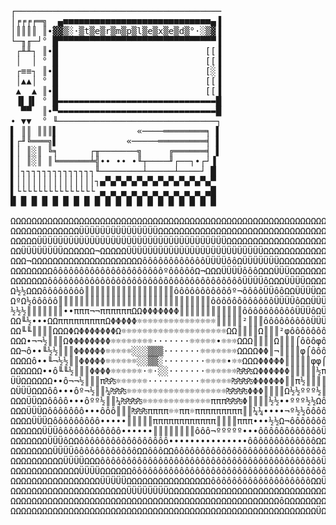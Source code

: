 <pre><kbd>
┌───────────────────────────────────────
│╒╒╒╒═╗  ▄■■■■■■■■■■■■■■■■■■■■■■■■■■■■▄▐
│║║║║ ║∙▓▓▒░·▒t▒e▒r▒m▒p▒l▒e▒x▒e▒d▒°·░▒▓▐
└─╖╓─┘° █▀▀▀▀▀▀▀▀▀▀▀▀▀▀▀▀▀▀▀▀▀▀▀▀▀▀▀▀▀▀▐
 ┌╨╨┐ ║∙█                            [[▐
 │  │ ° █                            [[▐
 ┌≡≡┐ ║∙█                            [░▐
 │▲▲│ ° █                            [[▐
 ▲  ▲ ║∙█                            [[▐
 ▐▌▐▌ ° █▬▬▬▬▬▬▬▬▬▬▬▬▬▬▬▬▬▬▬▬▬▬▬▬▬▬▬▬▬▬█
  ▀▀  ║∙▀▬▬▬▬▬▬▬▬▬▬▬▬▬▬▬▬▬▬▬▬▬▬▬▬▬▬▬▬▬▬█
∙ ▼▼  ° ╙──────────────────────────────┐
▌ ║║ ║║║▌               «────════════╕ ▌
▌┌╜╚═══╗▌             «─────═════════╡ ▌
▌│ ║░║ ╚╕      ┌╥───────╗     ╔══════╡ ▌
▌│ ║░║ ║╘══════╧╣∙∙ ∙∙ ∙╙┬────╜┌──┐∙┌┘▐ 
▌│┐┐┐┐┐┐┐┐┐┐┐┐┐┐╙────────┴─────┴────┘ █ 
▌│││││││││││││││┐▄▀▄▀▄▀▄▀▄▀▄▀▄▀▄▀▄▀▄▀▄▀ 
▌└└└└└└└└└└└└└└└ ▄ ▄ ▄ ▄ ▄ ▄ ▄ ▄ ▄ ▄ ▄█ 
█ █ █ █ █ █ █ █ █ █ █ █ █ █ █ █ █ █ █ █ 

ΩΩΩΩΩΩΩΩΩΩΩΩΩΩΩΩΩΩΩΩΩΩΩΩΩΩΩΩΩΩΩΩΩΩΩΩΩΩΩΩΩΩΩΩΩΩΩΩΩΩΩΩΩΩΩΩΩΩΩΩΩΩΩΩΩΩΩΩΩΩΩΩΩΩΩ
ΩΩΩΩΩΩΩΩΩΩΩΩΩÜÜÜÜÜÜÜÜÜÜÜÜÜÜÜΩΩΩΩΩΩΩΩΩΩΩΩΩΩΩΩΩΩΩΩΩΩΩΩΩΩΩΩΩΩΩΩΩΩΩΩΩΩΩΩΩΩΩΩΩΩΩ
ΩΩΩΩΩÜÜÜÜÜÜÜÜÜÜÜÜÜÜÜÜÜÜÜÜÜÜÜÜÜÜÜÜÜÜÜÜÜÜÜÜΩΩΩΩΩΩΩΩΩΩΩΩΩΩΩΩΩΩΩΩΩΩΩΩΩΩΩΩΩΩΩΩΩΩ
ΩΩÜÜÜÜÜÜÜÜΩΩΩΩΩΩ¬ΩΩΩΩΩÜÜÜÜÜÜÜÜÜÜÜÜÜÜÜÜÜÜÜÜÜÜÜÜÜÜΩΩΩΩΩΩΩΩΩΩΩΩΩΩΩΩΩΩΩΩΩΩΩΩΩΩΩ
ΩΩΩ¬ΩΩΩΩΩΩΩΩΩΩΩΩΩΩΩΩΩΩΩΩΩôôôôôôôôôôôôÜÜÜÜôôΩÜÜÜÜÜÜÜΩΩΩΩΩΩΩΩΩΩΩΩΩΩΩΩΩΩΩΩΩΩΩΩ
ΩΩΩΩΩΩΩΩôôôôôôôôôôôôôôôôôôôôôºôôôôôΩ¬ΩΩΩÜÜÜÜôôôΩΩΩÜÜÜΩΩΩΩΩΩΩΩΩΩΩΩΩΩΩΩΩΩΩΩΩΩ
ΩΩΩΩΩΩΩôôôôôôôôôôôôôôôôôôôôôôôôôôôôôôôôôôôôôÜÜÜÜôΩΩΩÜÜÜÜΩΩΩΩΩΩΩΩΩΩΩΩΩΩΩΩΩΩΩ
Ω½½ΩΩΩôôôôôôôô║║║║║║║║║║║║║║║║║ôôôôôôôôôôôº¬ôôôôÜÜôôΩΩÜÜÜÜΩΩΩΩΩΩΩΩΩΩΩΩΩΩΩΩΩ
ΩºΩ½ôôôôô║║║║║║║║║║║║║║║║║║║║║║║║║║║║║ôôôôôôôôôôôôÜÜÜÜôΩΩÜÜÜÜΩΩΩΩΩΩΩΩΩΩΩΩΩΩ
½½½║║║║║║║••πππ¬¬ππππππΩΩΦΦΦΦΦΦΦ║║║║║║║║║║║║ôôôôôôôôôôÜÜÜôΩÜÜΩΩΩΩΩΩΩΩΩΩΩΩΩΩ
ΩΩ╙½•••ΩΩπππππππππΩΦΦΦΦΦ☼☼☼☼☼☼☼☼☼☼☼☼☼☼☼║║║║║²║║║ôôôôôôôôôÜÜÜÜÜΩΩΩΩΩΩΩΩΩΩΩΩΩ
ΩΩ╙╙║║║║ΩΩΩΦΩΦΦΦΦΦΦΦΩ☼☼☼☼☼☼☼☼☼☼☼☼☼☼☼☼☼☼☼☼ΩΩ║║║║Ω║║║²φôôôôôôôÜÜÜΩΩΩΩΩΩΩΩΩΩΩΩ
ΩΩΩ•¬¬½║║║ΩΦΦΦΦΦΦΦΦ☼☼☼☼☼☼☼☼·······☼☼☼☼☼•☼☼☼ΩΩΩ║║║║Ω║║║⌠ôôôφôÜÜôÜÜΩΩΩΩΩΩΩΩΩΩ
ΩΩ¬ô••╙½½║║║ΦΦΦΦΦΦ☼☼☼☼☼░░░▒▒▒·······☼☼☼☼☼☼☼ΩΩΩΩΦΦ║¬║║║║φ⌠ôôôφÜÜôΩÜπΩΩΩΩΩΩΩΩ
ΩΩΩΩô••╙¬½½║║ΦΦΦΦΦ☼☼☼☼☼☼░░▒▒░········☼☼☼☼•☼☼ΩΩΩΦΦΦΦΦ║║║║║φφ⌠ôôÜÜôÜΩΩΩΩΩΩΩΩΩ
ΩΩΩΩΩΩ••ô╙╙½║║║ΦΦΦΦ☼☼☼☼☼☼·☼·░░·······☼☼☼☼☼☼₧₧₧ΩΦΦΦΦΦΦ║║║║║½πΩôôÜÜΩ½½ΩΩΩΩΩΩΩ
ÜÜΩΩΩΩΩΩ••ô¬¬½║║║π₧₧☼☼☼☼☼☼··········☼☼☼☼☼☼₧₧₧₧ΦΦΦΦΦΦ║║π½║║║║½½½ôÜôΩΩΩΩΩΩΩΩΩ
ΩÜÜÜΩΩΩôô•••ôº¬½║║¼₧₧₧☼☼☼☼☼☼☼☼☼☼☼☼☼☼☼☼☼☼☼₧₧₧₧ΦΦΦ║║║║Ω½½ººº½║║ΩΩΩΩΩΩΩΩΩΩΩΩΩΩ
ΩΩΩÜÜΩΩôôôô•••ôºº½║║¼₧₧₧₧☼☼☼☼☼☼☼☼☼☼☼☼☼πππ₧₧₧Φ║║║║½½••ººº½½ΩôôôôÜÜΩΩΩΩΩΩΩΩΩΩ
ΩΩΩÜÜÜΩôôôôôôô•••ôôô║║║₧₧₧ππππ☼☼ππ☼πππππππππ║║¼¼••••¬º½½ôôôôÜÜôôÜÜΩΩΩΩΩΩΩΩΩ
ΩΩΩΩÜÜÜΩôôôôôôôôô•••••║║║║║ππππππππππππ║║║║πππ•••½½Ω¬ôôôôôôôôôÜÜΩÜΩΩΩΩΩΩΩΩΩ
ΩΩΩΩΩΩÜÜÜôôôôôôôôôôôô••••••║║║║║║║║ôôô¬ººººº•••ôôôôôôôôôôôôÜÜÜΩÜÜÜÜΩΩΩΩΩΩΩΩ
ΩΩΩΩΩΩΩÜÜÜôΩΩôôôôôôôôôôôôôôôôô•••••••••••••••ôôôôôôôôôôôôôΩΩÜÜÜÜÜÜÜΩΩΩΩΩΩΩΩ
ΩΩΩΩΩΩΩΩÜÜÜÜôôôôôôôôôôôôΩΩôôôΩΩôôôôôôôôôôôôôôôôôôôôôôôôôôôôôÜÜÜÜÜÜÜΩΩΩΩΩΩΩΩ
ΩΩΩΩΩΩΩΩΩΩÜÜÜÜΩΩΩôôôôôôôôôôôôôôôôôôôôôôôôôôôôôôôôôôôôôôôôôôÜΩÜΩÜÜΩÜΩΩΩΩΩΩΩΩ
ΩΩΩΩΩΩΩΩΩΩΩΩΩÜÜÜÜΩΩΩΩΩΩôôôôôôôôôôôôôôôôôôôôôôôôôôôôôôôôôôôôôÜÜÜΩΩΩΩΩΩΩΩΩΩΩΩ
ΩΩΩΩΩΩΩΩΩΩΩΩΩΩΩΩΩÜÜÜÜÜΩΩΩΩΩΩΩΩΩΩΩΩΩΩΩΩôôôôôôôôôôôôôôôôôôôΩΩÜÜÜΩΩÜΩΩΩΩΩΩΩΩΩΩ
ΩΩΩΩΩΩΩΩΩΩΩΩΩΩΩΩΩΩΩΩΩΩÜÜÜÜÜÜÜÜΩΩΩΩΩΩΩΩΩΩΩΩΩΩΩΩΩΩΩΩΩΩΩΩΩΩΩΩΩΩΩΩÜΩΩΩΩΩΩΩΩΩΩΩΩ
ΩΩΩΩΩΩΩΩΩΩΩΩΩΩΩΩΩΩΩΩΩΩΩΩΩΩΩΩΩΩΩΩΩΩΩΩΩΩΩΩΩΩΩΩΩΩΩΩΩΩΩôΩΩΩΩΩΩΩΩΩΩΩΩΩΩΩΩΩΩΩΩΩΩΩ
ΩΩΩΩΩΩΩΩΩΩΩΩΩΩΩΩΩΩΩΩΩΩΩΩΩΩΩΩΩΩΩΩΩΩΩΩΩΩΩΩΩΩΩΩΩΩΩΩΩΩΩΩΩΩΩΩΩΩÜΩΩΩΩΩΩΩΩΩΩΩΩΩΩΩΩ
</kbd></pre>

<!-- 
<pre><kbd>
 ···ANTARES·DV·INFORMATION·FILE···LAST·REVISED·15-05-94···DONE·BY·ACCESS/ADV···

               · ·· ··· ─────────────────────────────── ··· ·· ·
         · ·· ··· ──────────────────────────────────────────── ··· ·· ·
             ┌╦═══╦┐ ┌╦═══╦┐ ┌╦═╦═╦┐ ┌╦═══╦┐ ┌╦═══╦┐ ┌╦═══╦┐ ┌╦═══╦┐
             ├╬═══╬┤ │║   ║│    ║    ├╬═══╬┤ │╠══╦╩┘ ├╬══    └╩═══╦┐
             └╩   ╩┘ └╩   ╩┘    ╩    └╩   ╩┘ └╩  ╚═┘ └╩═══╩┘ └╩═══╩┘
         · ·· ··· ──────────────··Future·Now·!··────────────── ··· ·· ·
               · ·· ··· ─────────────────────────────── ··· ·· ·

┌─·─··─·────·─────·─── · ──────·─────·─·─┐     ┌─·─·─────·──·────·──·──·──··──┐
│  oTHER PEoPLE WHo CLÆiM To BE ÆNTÆRES  │     ·   ∞ WαNT To CoNTαCT US ¿ ∞   │
·    MEMBER ÆRE MiSiNFoRMED oR STUPiD    ·     │         ↕ WRiTε Tφ ↕         ·
│                                        │     │                              ·
·         ÆCCESS /\/ OrGaNiZeR / CφDER   ·     ·    ≈ RUE DU MiLLENÆiRE 3 ≈   │
·    WHiTE TiGER \/\ CφDER               ·     │      ≈ 7080.FRÆMERiES ≈      ·
│          CoBRÆ /\/ WoRLD HQ SYSoP      │     ·         ► BεLGiUM ◄          │
·      WonderBoy \/\ MuSiCiAn            ·     │                              │
└──·─···───·─────·──── · ───────·─·──────┘     └─···───·──·──·──────·───────·─┘
  ► ► ► We Are STill Looking For New Members æ Contact Us If Interrested ◄ ◄ ◄

     -=·/\·=> ElecTroNiCs MAiL SuPPoRt   2 : 2 9 3 / 2 8 0 3 . 3 <=·/\·=-

► ► ► ► ►   A N T A R E S  D V    D i S T R i B U T i O N    S i T E  ◄ ◄ ◄ ◄ ◄
┌────────────────────┬─────────────────┬──────────────────┬───────────────────┐
│    BφÆRD NÆME      │      SYSoP      │  QUÆLiFiCÆTioN   │  The MÆGiC NUMBÆZ │
├────────────────────┼─────────────────┼──────────────────┼───────────────────┤
├··UlTiMÆT·BBS·······│··CoBRÆ··········│·ÆNTÆRES·DV··WHQ··│··+32-2-375.56.51··┤
├··ViRTUÆL·ÆCCESS····│··DÆViD·↔·BERT···│···WaLLoNiE HQ····│··+32-69-45.51.77··┤
├··MySTiCal·ThiEveS··│··TemPest········│···FlandreZ HQ····│··+32-9-220.13.54··┤
├··MulTiNet·II·······│··LiVinG NaTuRe··│·····DiSTSiTE·····│··+32-50-36.33.96··┤
├··CaRRieR·Of·BeLiEf·│··Dr·Shinto······│·····DiSTSiTE·····│··+32-50-34.04.28··┤
├··LandScape·BBS·····│··The SQueeZe····│·····DiSTSiTE·····│··+32-2-757.07.76··┤
├··MulTiNet·IV·······│··CHRiS··········│·····DiSTSiTE·····│··+32-59-51.57.32··┤
├··DataCom·II········│··Fαß············│·····DiSTSiTE·····│··+32-71-47.22.86··┤
└────────────────────┴─────────────────┴──────────────────┴───────────────────┘
►►►►►►► ► ► ► ► ►  D·i·S·T·S·i·T·e  A·l·W·a·y·S  W·a·n·T·e·D  ◄ ◄ ◄ ◄ ◄ ◄◄◄◄◄◄◄
</kbd></pre>
-->

<!--
### Hi there 👋

**Termplexed/Termplexed** is a ✨ _special_ ✨ repository because its `README.md` (this file) appears on your GitHub profile.

Here are some ideas to get you started:

- 🔭 I’m currently working on ...
- 🌱 I’m currently learning ...
- 👯 I’m looking to collaborate on ...
- 🤔 I’m looking for help with ...
- 💬 Ask me about ...
- 📫 How to reach me: ...
- 😄 Pronouns: ...
- ⚡ Fun fact: ...
-->
